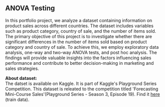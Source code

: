 ## ANOVA Testing
In this portfolio project, we analyze a dataset containing information on product sales across different countries. The dataset includes variables such as product category, country of sale, and the number of items sold. The primary objective of this project is to investigate whether there are significant differences in the number of items sold based on product category and country of sale. To achieve this, we employ exploratory data analysis, one-way and two-way ANOVA tests, and post hoc analysis. The findings will provide valuable insights into the factors influencing sales performance and contribute to better decision-making in marketing and sales strategies. <br>

**About dataset:** <br>
The datset is available on Kaggle. It is part of Kaggle's Playground Series Competition. This dataset is releated to the competition titled 'Forecasting Mini-Course Sales'(Playground Series - Season 3, Episode 19). Find it [here](https://www.kaggle.com/competitions/playground-series-s3e19/data) (train data).

